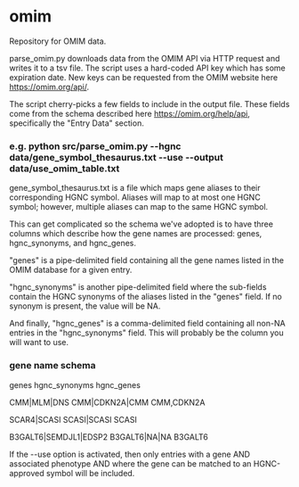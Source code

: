 # omim

Repository for OMIM data.

parse_omim.py downloads data from the OMIM API via HTTP request and writes it to a tsv file. The script uses a hard-coded API key which has some expiration date. New keys can be requested from the OMIM website here https://omim.org/api/.

The script cherry-picks a few fields to include in the output file. These fields come from the schema described here https://omim.org/help/api, specifically the "Entry Data" section.

### e.g. python src/parse_omim.py --hgnc data/gene_symbol_thesaurus.txt --use --output data/use_omim_table.txt

gene_symbol_thesaurus.txt is a file which maps gene aliases to their corresponding HGNC symbol. Aliases will map to at most one HGNC symbol; however, multiple aliases can map to the same HGNC symbol. 

This can get complicated so the schema we've adopted is to have three columns which describe how the gene names are processed: genes, hgnc_synonyms, and hgnc_genes. 

"genes" is a pipe-delimited field containing all the gene names listed in the OMIM database for a given entry. 

"hgnc_synonyms" is another pipe-delimited field where the sub-fields contain the HGNC synonyms of the aliases listed in the "genes" field. If no synonym is present, the value will be NA. 

And finally, "hgnc_genes" is a comma-delimited field containing all non-NA entries in the "hgnc_synonyms" field. This will probably be the column you will want to use.

### gene name schema

genes     hgnc_synonyms     hgnc_genes

CMM|MLM|DNS       CMM|CDKN2A|CMM    CMM,CDKN2A

SCAR4|SCASI       SCASI|SCASI       SCASI

B3GALT6|SEMDJL1|EDSP2     B3GALT6|NA|NA     B3GALT6

If the --use option is activated, then only entries with a gene AND associated phenotype AND where the gene can be matched to an HGNC-approved symbol will be included.

